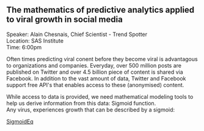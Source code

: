## The mathematics of predictive analytics applied to viral growth in social media   
Speaker: Alain Chesnais, Chief Scientist - Trend Spotter    
Location: SAS Institute     
Time: 6:00pm    

Often times predicting viral conent before they become viral is advantagous to organizations and companies. Everyday, over 500 million posts are published on Twitter and over 4.5 billion piece of content is shared via Facebook. In addition to the vast amount of data, Twitter and Facebook support free API's that enables access to these (anonymised) content. 

While access to data is provided, we need mathematical modeling tools to help us derive information from this data: Sigmoid function.    
Any virus, experiences growth that can be described by a sigmoid:

[SigmoidEq](./SigmoidEq.gif)
